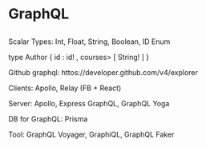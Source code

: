 # GraphQL

## 

Scalar Types: Int, Float, String, Boolean, ID
Enum

type Author { id : id! , courses> [ String! ] }

Github graphql: httos://developer.github.com/v4/explorer

Clients: Apollo, Relay (FB + React)

Server: Apollo, Express GraphQL, GraphQL Yoga

DB for GraphQL: Prisma

Tool: GraphQL Voyager, GraphiQL, GraphQL Faker